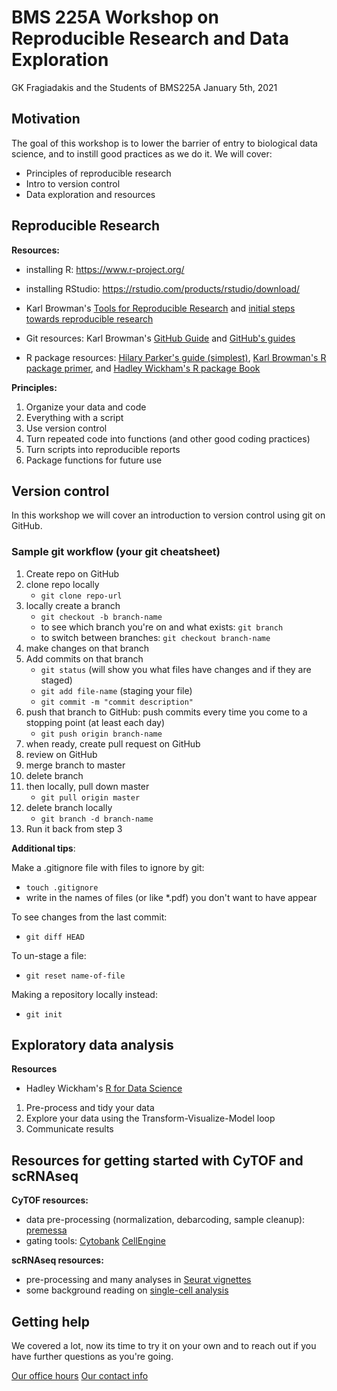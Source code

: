 # BMS 225A Workshop on Reproducible Research and Data Exploration

GK Fragiadakis and the Students of BMS225A
January 5th, 2021

##  Motivation

The goal of this workshop is to lower the barrier of entry to biological data science, and to instill good practices as we do it. 
We will cover: 

- Principles of reproducible research
- Intro to version control
- Data exploration and resources 

## Reproducible Research

**Resources:**

- installing R: https://www.r-project.org/
- installing RStudio: https://rstudio.com/products/rstudio/download/

- Karl Browman's [Tools for Reproducible Research](http://kbroman.org/Tools4RR/) and [initial steps towards reproducible research](https://kbroman.org/steps2rr/)
- Git resources: Karl Browman's [GitHub Guide](https://kbroman.org/github_tutorial/) and [GitHub's guides](https://guides.github.com/)
- R package resources: [Hilary Parker's guide (simplest)](https://hilaryparker.com/2014/04/29/writing-an-r-package-from-scratch/), [Karl Browman's R package primer](https://kbroman.org/pkg_primer/), and [Hadley Wickham's R package Book](http://r-pkgs.had.co.nz/)

**Principles:**

1. Organize your data and code
2. Everything with a script
3. Use version control
4. Turn repeated code into functions (and other good coding practices)
5. Turn scripts into reproducible reports
6. Package functions for future use

## Version control

In this workshop we will cover an introduction to version control using git on GitHub. 

### Sample git workflow (your git cheatsheet)

1. Create repo on GitHub
2. clone repo locally
    - `git clone repo-url`
3. locally create a branch
    - `git checkout -b branch-name`
    - to see which branch you're on and what exists: `git branch`
    - to switch between branches: `git checkout branch-name`
4. make changes on that branch
5. Add commits on that branch
    - `git status` (will show you what files have changes and if they are staged)
    - `git add file-name` (staging your file)
    - `git commit -m "commit description"`
6. push that branch to GitHub: push commits every time you come to a stopping point (at least each day)
    - `git push origin branch-name`
7. when ready, create pull request on GitHub
8. review on GitHub
9. merge branch to master
10. delete branch
11. then locally, pull down master
    - `git pull origin master`
12. delete branch locally
    - `git branch -d branch-name`
13. Run it back from step 3

**Additional tips**: 

Make a .gitignore file with files to ignore by git:
- `touch .gitignore`
- write in the names of files (or like *.pdf) you don't want to have appear

To see changes from the last commit:
- `git diff HEAD`

To un-stage a file:
- `git reset name-of-file`

Making a repository locally instead:
- `git init`

## Exploratory data analysis

**Resources**

- Hadley Wickham's [R for Data Science](https://r4ds.had.co.nz/)

1. Pre-process and tidy your data
2. Explore your data using the Transform-Visualize-Model loop
3. Communicate results

## Resources for getting started with CyTOF and scRNAseq

**CyTOF resources:**

- data pre-processing (normalization, debarcoding, sample cleanup): [premessa](https://github.com/ParkerICI/premessa)
- gating tools: [Cytobank](cytobank.org) [CellEngine](https://www.primitybio.com/cellengine.html)

**scRNAseq resources:**

- pre-processing and many analyses in [Seurat vignettes](https://satijalab.org/seurat/vignettes.html)
- some background reading on [single-cell analysis](https://osca.bioconductor.org/)

## Getting help 

We covered a lot, now its time to try it on your own and to reach out if you have further questions as you're going. 

[Our office hours](https://dscolab.ucsf.edu/training)
[Our contact info](https://dscolab.ucsf.edu/contact-us)





